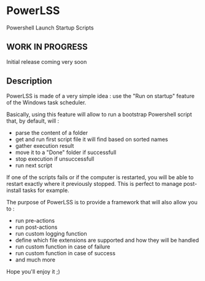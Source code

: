 # PowerLSS
Powershell Launch Startup Scripts

## WORK IN PROGRESS
Initial release coming very soon

## Description
PowerLSS is made of a very simple idea : use the "Run on startup" feature of the Windows task scheduler.

Basically, using this feature will allow to run a bootstrap Powershell script that, by default, will :

  - parse the content of a folder
  - get and run first script file it will find based on sorted names
  - gather execution result 
  - move it to a "Done" folder if successfull
  - stop execution if unsuccessfull
  - run next script

If one of the scripts fails or if the computer is restarted, you will be able to restart exactly where it previously stopped. This is perfect to manage post-install tasks for example.

The purpose of PowerLSS is to provide a framework that will also allow you to :

  - run pre-actions
  - run post-actions
  - run custom logging function
  - define which file extensions are supported and how they will be handled
  - run custom function in case of failure
  - run custom function in case of success
  - and much more

Hope you'll enjoy it ;)
